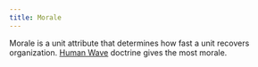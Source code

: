 ```yaml
---
title: Morale
---
```

Morale is a unit attribute that determines how fast a unit recovers
organization. [Human Wave](/wiki/Human_Wave "Human Wave") doctrine gives
the most morale.
